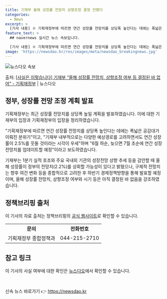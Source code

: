 ```yaml
---
title: 기재부 올해 성장률 전망치 상향조정 결정 안됐다
categories:
  - News
excerpt: >
  [기사 내용] ㅇ 기획재정부에 따르면 연간 성장률 전망치를 상당폭 높인다는 데에는 폭넓은 공감대가 이뤄진 분…
feature_text: >
  ## navernews 실시간 뉴스 속보입니다.

  [기사 내용] ㅇ 기획재정부에 따르면 연간 성장률 전망치를 상당폭 높인다는 데에는 폭넓은 공감대가 이뤄진 분…
image: 'https://newsdao.kr/res/images/meta/newsdao_breakingnews.jpg'
---
```


![뉴스다오 속보](https://newsdao.kr/res/images/meta/newsdao_breakingnews.jpg)

<p>출처: <a href="https://newsdao.kr/3696" rel="dofollow">[사실은 이렇습니다] 기재부 “올해 성장률 전망치, 상향조정 여부 등 결정된 바 없어” - 기획재정부</a> | 뉴스다오</p>

<h2 data-ke-size="size26">정부, 성장률 전망 조정 계획 발표</h2>
기획재정부는 최근 성장률 전망치를 상당폭 높일 계획을 발표하였습니다. 이에 대한 기재부의 입장과 기획재정부의 입장을 정리하였습니다.

<p data-ke-size="size16">"기획재정부에 따르면 연간 성장률 전망치를 상당폭 높인다는 데에는 폭넓은 공감대가 이뤄진 분위기"이고, "기재부 내부적으로는 다양한 예상경로를 고려하면서도 연간 성장률이 2.5%를 웃돌 것이라는 시각이 우세"하며 "6월 하순, 늦으면 7월 초순에 연간 성장전망치를 업데이트할 예정"이라고 보도하였습니다.</p>

<p data-ke-size="size16">기재부는 1분기 실적 호조와 주요 국내외 기관의 성장전망 상향 추세 등을 감안할 때 올해 성장률이 정부의 전망치(2.2%)를 상회할 가능성이 있다고 밝혔으나, 구체적 전망치는 향후 여건 변화 등을 종합적으로 고려한 후 하반기 경제정책방향을 통해 발표할 예정이며, 올해 성장률 전망치, 상향조정 여부와 시기 등은 아직 결정된 바 없음을 강조하였습니다.</p>

<h2 data-ke-size="size26">정책브리핑 출처</h2>

<p data-ke-size="size16">이 기사의 자료 출처는 정책브리핑의 <a href="www.korea.kr">공식 웹사이트</a>로 확인할 수 있습니다.</p>

<table style="width: 603px;">
<tbody>
<tr>
<td style="text-align: center; height: 17px;"><b>문의</b></td>
<td style="text-align: center; height: 17px;"><b>전화번호</b></td>
</tr>
<tr>
<td style="text-align: center; height: 17px;">기획재정부 종합정책과</td>
<td style="text-align: center; height: 17px;">044-215-2710</td>
</tr>
</tbody>
</table>

<h2 data-ke-size="size26">참고 링크</h2>

<p data-ke-size="size16">이 기사의 사실 여부에 대한 확인은 <a href="https://newsdao.kr/3696">뉴스다오</a>에서 확인할 수 있습니다.</p>

<p data-ke-size="size16">&nbsp;</p> 

신속 뉴스 바로가기 👉 <a href="https://newsdao.kr" rel="dofollow">https://newsdao.kr</a>


